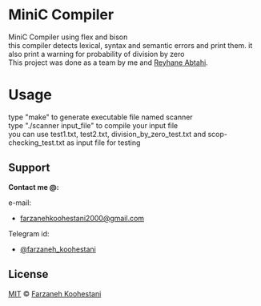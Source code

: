 # MiniC Compiler
MiniC Compiler using flex and bison  
this compiler detects lexical, syntax and semantic errors and print them. it also print a warning for probability of division by zero  
This project was done as a team by me and [Reyhane Abtahi](https://github.com/ReyhaneAbtahi).
# Usage
type "make" to generate executable file named scanner    
type "./scanner input_file" to compile your input file  
you can use test1.txt, test2.txt, division_by_zero_test.txt and scop-checking_test.txt as input file for testing  

## Support

**Contact me @:**

e-mail:

* farzanehkoohestani2000@gmail.com

Telegram id:

* [@farzaneh_koohestani](https://t.me/farzaneh_koohestani)


## License
[MIT](https://github.com/farkoo/MiniC-compiler/edit/main/LICENSE)
&#0169; 
[Farzaneh Koohestani](https://github.com/farkoo)

